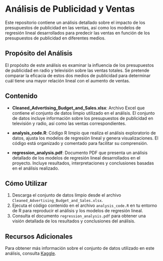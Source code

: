 # Análisis de Publicidad y Ventas

Este repositorio contiene un análisis detallado sobre el impacto de los presupuestos de publicidad en las ventas, así como los modelos de regresión lineal desarrollados para predecir las ventas en función de los presupuestos de publicidad en diferentes medios.

## Propósito del Análisis

El propósito de este análisis es examinar la influencia de los presupuestos de publicidad en radio y televisión sobre las ventas totales. Se pretende comparar la eficacia de estos dos medios de publicidad para determinar cuál tiene una mayor relación lineal con el aumento de ventas.

## Contenido

- **Cleaned_Advertising_Budget_and_Sales.xlsx**: Archivo Excel que contiene el conjunto de datos limpio utilizado en el análisis. El conjunto de datos incluye información sobre los presupuestos de publicidad en televisión y radio, así como las ventas correspondientes.

- **analysis_code.R**: Código R limpio que realiza el análisis exploratorio de datos, ajusta los modelos de regresión lineal y genera visualizaciones. El código está organizado y comentado para facilitar su comprensión.

- **regression_analysis.pdf**: Documento PDF que presenta un análisis detallado de los modelos de regresión lineal desarrollados en el proyecto. Incluye resultados, interpretaciones y conclusiones basadas en el análisis realizado.

## Cómo Utilizar

1. Descarga el conjunto de datos limpio desde el archivo `Cleaned_Advertising_Budget_and_Sales.xlsx`.
2. Ejecuta el código contenido en el archivo `analysis_code.R` en tu entorno de R para reproducir el análisis y los modelos de regresión lineal.
3. Consulta el documento `regression_analysis.pdf` para obtener una visión detallada de los resultados y conclusiones del análisis.

## Recursos Adicionales

Para obtener más información sobre el conjunto de datos utilizado en este análisis, consulta [Kaggle](https://www.kaggle.com/datasets/yasserh/advertising-sales-dataset).
